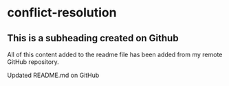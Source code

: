 # conflict-resolution

## This is a subheading created on Github

All of this content added to the readme file has been added from my remote GitHub repository.

Updated README.md on GitHub
